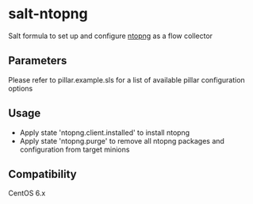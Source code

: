 salt-ntopng
===========

Salt formula to set up and configure [ntopng](http://www.ntop.org/products/ntop/) as a flow collector

Parameters
------------
Please refer to pillar.example.sls for a list of available pillar configuration options

Usage
-----
- Apply state 'ntopng.client.installed' to install ntopng
- Apply state 'ntopng.purge' to remove all ntopng packages and configuration from target minions

Compatibility
-------------
CentOS 6.x
